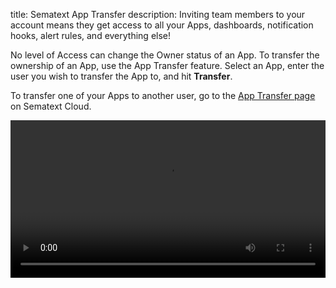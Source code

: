 title: Sematext App Transfer
description: Inviting team members to your account means they get access to all your Apps, dashboards, notification hooks, alert rules, and everything else!

No level of Access can change the Owner status of an App. To transfer the 
ownership of an App, use the App Transfer feature. Select an App, enter the user
you wish to transfer the App to, and hit **Transfer**.

To transfer one of your Apps to another user, go to the 
[App Transfer page](https://apps.test.sematext.com/ui/team/transfers) on Sematext Cloud.

<video style="display:block; width:100%; height:auto;" controls autoplay loop>
  <source src="https://sematext.com/wp-content/uploads/2019/08/app-transfer.mp4" type="video/mp4" />
</video>
